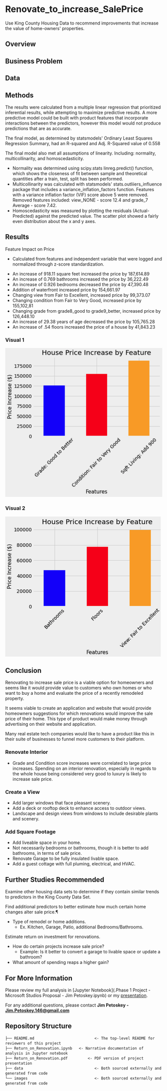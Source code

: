 # Renovate_to_increase_SalePrice
Use King County Housing Data to recommend improvements that increase the value of home-owners' properties.

## Overview
## Business Problem
## Data
## Methods

The results were calculated from a multiple linear regression that prioritized inferential results, while attempting to maximize predictive results.  A more predictive model could be built with product features that incorporate interactions between the predictors, however this model would not produce predictions that are as accurate. 

The final model, as determined by statsmodels' Ordinary Least Squares Regression Summary, had an R-squared and Adj. R-Squared value of 0.558

The final model also met all assumptions of linearity. Including: normality, multicollinarity, and homoscedasticity.  

* Normality was determined using scipy.stats linreg.predict() function, which shows the closeness of fit between sample and theoretical quantities after a train, test, split has been performed.
* Multicollinarity was calculated with statsmodels' stats.outliiers_influence package that includes a variance_inflation_factors function.  Features with a variance inflation factor (VIF) score above 5 were removed.  Removed features included: view_NONE - score 12.4 and grade_7 Average - score 7.42.
* Homoscedasticity was measured by plotting the residuals (Actual-Predicted) against the predicted value.  The scatter plot showed a fairly even distribution about the x and y axes.

## Results

Feature Impact on Price

- Calculated from features and independent variable that were logged and normalized through z-score standardization.

* An increase of 918.11 square feet increased the price by 187,614.89
* An increase of 0.769 bathrooms increased the price by 36,222.49
* An increase of 0.926 bedrooms decreased the price by 47,390.48
* Addition of waterfront increased price by 154,661.97
* Changing view from Fair to Excellent, increased price by 99,373.07
* Changing condition from Fair to Very Good, increased price by 155,102,81
* Changing grade from grade8_good to grade9_better, increased price by 126,448.10
* An increase of 29.38 years of age decreased the price by 105,765.28
* An increase of .54 floors increased the price of a house by 41,843.23

### Visual 1
![Top Features by Price Increase](https://github.com/jpetoskey/Renovate_to_increase_SalePrice/blob/main/images/Top%20Features%20by%20Price%20Increase.png)

### Visual 2
![Secondary Features by Price Increase](https://github.com/jpetoskey/Renovate_to_increase_SalePrice/blob/main/images/Secondary%20Features%20by%20Price%20Increase.png)


## Conclusion

Renovating to increase sale price is a viable option for homeowners and seems like it would provide value to customers who own homes or who want to buy a home and evaluate the price of a recently remodeled property.

It seems viable to create an application and website that would provide homeowners suggestions for which renovations would improve the sale price of their home.  This type of product would make money through advertising on their website and application.

Many real estate tech companies would like to have a product like this in their suite of businesses to funnel more customers to their platform.

### Renovate Interior
* Grade and Condition score increases were correlated to large price increases.
Spending on an interior renovation, especially in regards to the whole house being considered very good to luxury is likely to increase sale price.

### Create a View
* Add larger windows that face pleasant scenery.
* Add a deck or rooftop deck to enhance access to outdoor views.
* Landscape and design views from windows to include desirable plants and scenery.

### Add Square Footage
* Add liveable space in your home.
* Not necessarily bedrooms or bathrooms, though it is better to add bathrooms, in terms of sale price.
* Renovate Garage to be fully insulated livable space.
* Add a guest cottage with full pluming, electrical, and HVAC.

## Further Studies Recommended

Examine other housing data sets to determine if they contain similar trends to predictors in the King County Data Set.

Find additional predictors to better estimate how much certain home changes alter sale price.¶
* Type of remodel or home additions.
    * Ex. Kitchen, Garage, Patio, additional Bedrooms/Bathrooms.
    
Estimate return on investment for renovations.
* How do certain projects increase sale price?
    * Example: Is it better to convert a garage to livable space or update a bathroom?
* What amount of spending reaps a higher gain?

## For More Information

Please review my full analysis in [Jupyter Notebook](.Phase 1 Project - Microsoft Studios Proposal - Jim Petoskey.ipynb) or my [presentation](https://github.com/jpetoskey/Renovate_to_increase_SalePrice/blob/main/Return%20on%20Renovation.ipynb).

For any additional questions, please contact **Jim Petoskey - Jim.Petoskey.146@gmail.com**

## Repository Structure

```
├── README.md                           <- The top-level README for reviewers of this project
├── Return_on_Renovation.ipynb   <- Narrative documentation of analysis in Jupyter notebook
├── Return_on_Renovation.pdf         <- PDF version of project presentation
├── data                                <- Both sourced externally and generated from code
└── images                              <- Both sourced externally and generated from code
```
